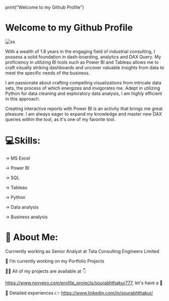 print("Welcome to my Github Profile")
# Welcome to my Github Profile

![ss](https://user-images.githubusercontent.com/113992933/226815822-51c3df94-f925-480f-8b2c-fabab05885ff.gif)

With a wealth of 1.8 years in the engaging field of industrial consulting, I possess a solid foundation in dash-boarding, analytics and DAX Query. My proficiency in utilizing BI tools such as Power BI and Tableau allows me to craft visually striking dashboards and uncover valuable insights from data to meet the specific needs of the business.

I am passionate about crafting compelling visualizations from intricate data sets, the process of which energizes and invigorates me. Adept in utilizing Python for data cleaning and exploratory data analysis, I am highly efficient in this approach.

Creating interactive reports with Power BI is an activity that brings me great pleasure. I am always eager to expand my knowledge and master new DAX queries within the tool, as it's one of my favorite tool.

# 💻Skills:

→ MS Excel

→ Power BI

→ SQL

→ Tableau

→ Python

→ Data analysis

→ Business analysis

# 💫 About Me:

Currrently working as Senior Analyst at Tata Consulting Engineers Limited

🔭 I’m currently working on my Portfolio Projects

👨‍💻 All of my projects are available at 👇

https://www.novypro.com/profile_projects/sourabhthakur777, let's have a 👀

📄 Detailed experiences 👉 https://www.linkedin.com/in/sourabhthakur/
